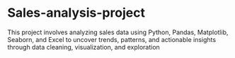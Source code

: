 # Sales-analysis-project
This project involves analyzing sales data using Python, Pandas, Matplotlib, Seaborn, and Excel to uncover trends, patterns, and actionable insights through data cleaning, visualization, and exploration
